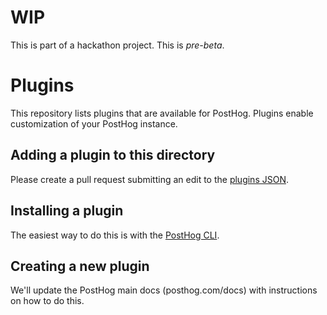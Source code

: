 # WIP

This is part of a hackathon project. This is *pre-beta*.

# Plugins

This repository lists plugins that are available for PostHog. Plugins enable customization of your PostHog instance.

## Adding a plugin to this directory

Please create a pull request submitting an edit to the [plugins JSON](https://github.com/PostHog/plugins/blob/main/plugins.json).

## Installing a plugin

The easiest way to do this is with the [PostHog CLI](https://github.com/posthog/posthog-cli).

## Creating a new plugin

We'll update the PostHog main docs (posthog.com/docs) with instructions on how to do this.
